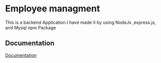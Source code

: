 
# Employee managment

This is a backend Application.I have made it by using NodeJs ,express.js, and Mysql npm Package


## Documentation

[Documentation](https://documenter.getpostman.com/view/19881180/2s93XvWjd9)

